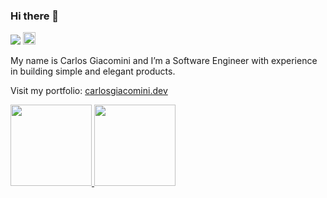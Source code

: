### Hi there 👋

![](https://komarev.com/ghpvc/?username=EduardoGiacomini&style=flat) <a href = "https://www.linkedin.com/in/carloseduardodiasgiacomini/" target="_blank"><img src="https://cdn-icons-png.flaticon.com/512/174/174857.png" width="20"></a>

My name is Carlos Giacomini and I’m a Software Engineer with experience in building simple and elegant products.

Visit my portfolio: [carlosgiacomini.dev](https://carlosgiacomini.dev)

<div>
  <a href="https://github.com/EduardoGiacomini">
  <img height="130em" src="https://github-readme-stats.vercel.app/api?username=EduardoGiacomini&show_icons=true&theme=dark&include_all_commits=true&count_private=true"/>
  <img height="130em" src="https://github-readme-stats.vercel.app/api/top-langs/?username=EduardoGiacomini&layout=compact&langs_count=5&theme=dark&hide=html,tex,makefile"/>
</div>
